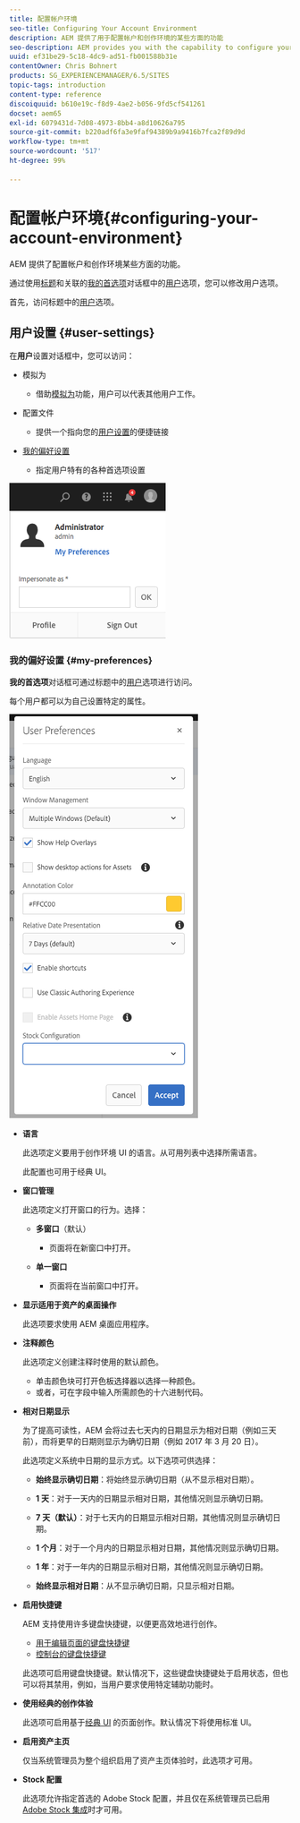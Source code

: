 ```yaml
---
title: 配置帐户环境
seo-title: Configuring Your Account Environment
description: AEM 提供了用于配置帐户和创作环境的某些方面的功能
seo-description: AEM provides you with the capability to configure your account and certain aspects of the author environment
uuid: ef31be29-5c18-4dc9-ad51-fb001588b31e
contentOwner: Chris Bohnert
products: SG_EXPERIENCEMANAGER/6.5/SITES
topic-tags: introduction
content-type: reference
discoiquuid: b610e19c-f8d9-4ae2-b056-9fd5cf541261
docset: aem65
exl-id: 6079431d-7d08-4973-8bb4-a8d10626a795
source-git-commit: b220adf6fa3e9faf94389b9a9416b7fca2f89d9d
workflow-type: tm+mt
source-wordcount: '517'
ht-degree: 99%

---
```


# 配置帐户环境{#configuring-your-account-environment}

AEM 提供了配置帐户和创作环境某些方面的功能。

通过使用[标题](/help/sites-authoring/basic-handling.md#the-header)和关联的[我的首选项](#userpreferences)对话框中的[用户](/help/sites-authoring/user-properties.md#user-settings)选项，您可以修改用户选项。

首先，访问标题中的[用户](/help/sites-authoring/user-properties.md#user-settings)选项。

## 用户设置 {#user-settings}

在&#x200B;**用户**&#x200B;设置对话框中，您可以访问：

* 模拟为

   * 借助[模拟为](/help/sites-administering/security.md#impersonating-another-user)功能，用户可以代表其他用户工作。

* 配置文件

   * 提供一个指向您的[用户设置](/help/sites-administering/security.md)的便捷链接

* [我的偏好设置](/help/sites-authoring/user-properties.md#my-preferences)

   * 指定用户特有的各种首选项设置

![screen_shot_2018-03-20at103808](assets/screen_shot_2018-03-20at103808.png)

### 我的偏好设置 {#my-preferences}

**我的首选项**&#x200B;对话框可通过标题中的[用户](/help/sites-authoring/user-properties.md#user-settings)选项进行访问。

每个用户都可以为自己设置特定的属性。

![screenshot_2019-03-05at100322](assets/screen-shot_2019-03-05at100322.png)

* **语言**

   此选项定义要用于创作环境 UI 的语言。从可用列表中选择所需语言。

   此配置也可用于经典 UI。

* **窗口管理**

   此选项定义打开窗口的行为。选择：

   * **多窗口**（默认）

      * 页面将在新窗口中打开。
   * **单一窗口**

      * 页面将在当前窗口中打开。


* **显示适用于资产的桌面操作**

   此选项要求使用 AEM 桌面应用程序。

* **注释颜色**

   此选项定义创建注释时使用的默认颜色。

   * 单击颜色块可打开色板选择器以选择一种颜色。
   * 或者，可在字段中输入所需颜色的十六进制代码。

* **相对日期显示**

   为了提高可读性，AEM 会将过去七天内的日期显示为相对日期（例如三天前），而将更早的日期则显示为确切日期（例如 2017 年 3 月 20 日）。

   此选项定义系统中日期的显示方式。以下选项可供选择：

   * **始终显示确切日期**：将始终显示确切日期（从不显示相对日期）。
   * **1 天**：对于一天内的日期显示相对日期，其他情况则显示确切日期。

   * **7 天（默认）**：对于七天内的日期显示相对日期，其他情况则显示确切日期。

   * **1 个月**：对于一个月内的日期显示相对日期，其他情况则显示确切日期。

   * **1 年**：对于一年内的日期显示相对日期，其他情况则显示确切日期。

   * **始终显示相对日期**：从不显示确切日期，只显示相对日期。

* **启用快捷键**

   AEM 支持使用许多键盘快捷键，以便更高效地进行创作。

   * [用于编辑页面的键盘快捷键](/help/sites-authoring/page-authoring-keyboard-shortcuts.md)
   * [控制台的键盘快捷键](/help/sites-authoring/keyboard-shortcuts.md)

   此选项可启用键盘快捷键。默认情况下，这些键盘快捷键处于启用状态，但也可以将其禁用，例如，当用户要求使用特定辅助功能时。

* **使用经典的创作体验**

   此选项可启用基于[经典 UI](/help/sites-classic-ui-authoring/home.md) 的页面创作。默认情况下将使用标准 UI。

* **启用资产主页**

   仅当系统管理员为整个组织启用了资产主页体验时，此选项才可用。

* **Stock 配置**

   此选项允许指定首选的 Adobe Stock 配置，并且仅在系统管理员已启用 [Adobe Stock 集成](/help/assets/aem-assets-adobe-stock.md)时才可用。
